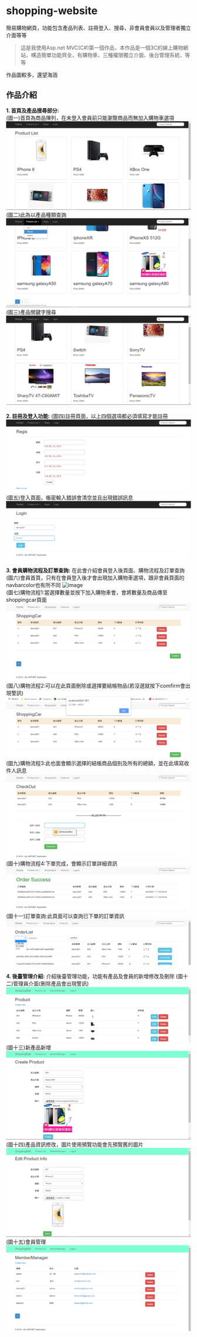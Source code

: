 # shopping-website
簡易購物網頁，功能包含產品列表、註冊登入、搜尋，非會員會員以及管理者獨立介面等等 
<blockquote>這是我使用Asp.net MVC(C#)第一個作品，本作品是一個3C的線上購物網站，構造簡單功能齊全，有購物車、三種權限獨立介面、後台管理系統、等等</blockquote>
作品圖較多，還望海涵

## 作品介紹
**1. 首頁及產品搜尋部分:**<br>
(圖一)首頁為商品陳列，在未登入會員前只能瀏覽商品而無加入購物車選項<br>
![image](https://github.com/stutdesk/shopping-website/blob/master/images/homepage(withoutlogin).png)<br>
   (圖二)此為以產品種類查詢 ![image](https://github.com/stutdesk/shopping-website/blob/master/images/droplistkindsearch.png)<br>
   (圖三)產品關鍵字搜尋 ![image](https://github.com/stutdesk/shopping-website/blob/master/images/productsearch.png)<br>
   <br>
**2. 註冊及登入功能:**
(圖四)註冊頁面，以上四個選項都必須填寫才能註冊
![image](https://github.com/stutdesk/shopping-website/blob/master/images/regispage.png)<br>
(圖五)登入頁面，帳密輸入錯誤會清空並且出現錯誤訊息
![image](https://github.com/stutdesk/shopping-website/blob/master/images/loginpage.png)<br>
<br>
**3. 會員購物流程及訂單查詢:**
在此會介紹會員登入後頁面、購物流程及訂單查詢
(圖六)會員首頁，只有在會員登入後才會出現加入購物車選項，跟非會員頁面的navbarcolor也有所不同
![image](https://github.com/stutdesk/shopping-website/blob/master/images/homepage(login))<br>
(圖七)購物流程1:當選擇數量並按下加入購物車會，會將數量及商品傳至shoppingcar頁面
![image](https://github.com/stutdesk/shopping-website/blob/master/images/shoppingcar.png)<br>
(圖八)購物流程2:可以在此頁面刪除或選擇要結帳物品(若沒選就按下comfirm會出現警訊)
![image](https://github.com/stutdesk/shopping-website/blob/master/images/alarm.png)<br>
(圖九)購物流程3:此也面會顯示選擇的結帳商品個別及所有的總額，並在此填寫收件人訊息
![image](https://github.com/stutdesk/shopping-website/blob/master/images/shoppingcar2.png)<br>
(圖十)購物流程4:下單完成，會顯示訂單詳細資訊
![image](https://github.com/stutdesk/shopping-website/blob/master/images/ordersuscess.png)<br>
(圖十一)訂單查詢:此頁面可以查詢已下單的訂單資訊
![image](https://github.com/stutdesk/shopping-website/blob/master/images/orderlist.png)<br>
<br>
**4. 後臺管理介紹:**
介紹後臺管理功能，功能有產品及會員的新增修改及刪除
(圖十二)管理員介面(刪除產品會出現警訊)
![image](https://github.com/stutdesk/shopping-website/blob/master/images/homepage(admin).png)<br>
(圖十三)新產品新增
![image](https://github.com/stutdesk/shopping-website/blob/master/images/Creatproduct.png)<br>
(圖十四)產品資訊修改，圖片使用預覽功能會先預覽舊的圖片
![image](https://github.com/stutdesk/shopping-website/blob/master/images/Edit.png)<br>
(圖十五)會員管理
![image](https://github.com/stutdesk/shopping-website/blob/master/images/Member.png)<br>
